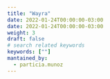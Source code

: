 ```yaml
---
title: "Wayra"
date: 2022-01-24T00:00:00-03:00
date: 2022-01-24T00:00:00-03:00
weight: 3
draft: false
# search related keywords
keywords: [""]
mantained_by:
  - particia.munoz
---
```

